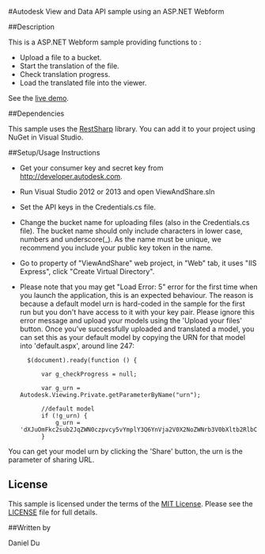 #Autodesk View and Data API sample using an ASP.NET Webform 


##Description

This is a ASP.NET Webform sample providing functions to :

* Upload a file to a bucket.
* Start the translation of the file.
* Check translation progress.
* Load the translated file into the viewer. 

See the [live demo](http://checkoutmymodel.autodesk.io/).

##Dependencies

This sample uses the [RestSharp](http://restsharp.org/) library. You can add it to your project using NuGet in Visual Studio.

##Setup/Usage Instructions

* Get your consumer key and secret key from http://developer.autodesk.com.
* Run Visual Studio 2012 or 2013 and open ViewAndShare.sln
* Set the API keys in the Credentials.cs file.
* Change the bucket name for uploading files (also in the Credentials.cs file). The bucket name should only include characters in lower case, numbers and underscore(_). As the name must be unique, we recommend you include your public key token in the name.
* Go to property of "ViewAndShare" web project, in "Web" tab, it uses "IIS Express", click "Create Virtual Directory". 
* Please note that you may get "Load Error: 5" error for the first time when you launch the application, this is an expected behaviour. The reason is because a default model urn is hard-coded in the sample for the first run but you don't have access to it with your key pair. Please ignore this error message and upload your models using the 'Upload your files' button. Once you’ve successfully uploaded and translated a model, you can set this as your default model by copying the URN for that model into 'default.aspx', around line 247:

        $(document).ready(function () {

            var g_checkProgress = null;

            var g_urn = Autodesk.Viewing.Private.getParameterByName("urn");

            //default model
            if (!g_urn) {
                g_urn = 'dXJuOmFkc2sub2JqZWN0czpvcy5vYmplY3Q6YnVja2V0X2NoZWNrb3V0bXltb2RlbC9EcmlsbC5kd2Z4';
            }

You can get your model urn by clicking the 'Share' button, the urn is the parameter of sharing URL.
			
## License

This sample is licensed under the terms of the [MIT License](http://opensource.org/licenses/MIT). Please see the [LICENSE](LICENSE) file for full details.

##Written by 

Daniel Du





    
